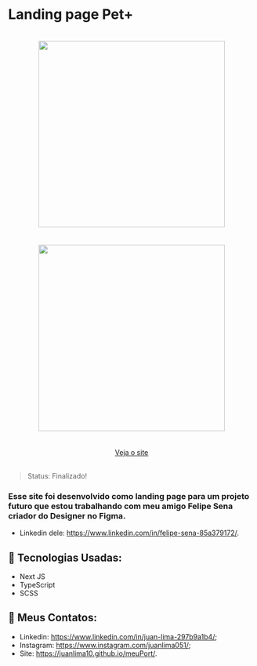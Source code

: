 ﻿# Landing page Pet+
<div align="center"> 
<img style="margin: 18px;" height="380em" src="https://user-images.githubusercontent.com/69512975/119580827-9b691a80-bd97-11eb-9cbc-ac23f577acb6.gif"/>
<img style="margin: 18px;" height="380em" src="https://user-images.githubusercontent.com/69512975/119580783-8096a600-bd97-11eb-8b77-6315cc9862a9.gif"/>
</div>

</br>

<div align="center"> 
<a href="https://pet-add-page.vercel.app/">Veja o site</a>
</div>

</br>

> Status: Finalizado!

### Esse site foi desenvolvido como landing page para um projeto futuro que estou trabalhando com meu amigo Felipe Sena criador do Designer no Figma.

* Linkedin dele: <a href="https://www.linkedin.com/in/felipe-sena-85a379172/">https://www.linkedin.com/in/felipe-sena-85a379172/</a>.

## 🧪 Tecnologias Usadas:

+ Next JS
+ TypeScript
+ SCSS

## 🧾 Meus Contatos:

* Linkedin: <a href="https://www.linkedin.com/in/juan-lima-297b9a1b4/">https://www.linkedin.com/in/juan-lima-297b9a1b4/</a>;
* Instagram: <a href="https://www.instagram.com/juanlima051/">https://www.instagram.com/juanlima051/</a>;
* Site: <a href="https://juanlima10.github.io/meuPort/">https://juanlima10.github.io/meuPort/</a>.

